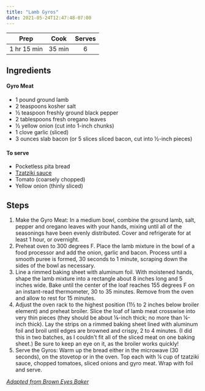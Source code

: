 ```yaml
---
title: "Lamb Gyros"
date: 2021-05-24T12:47:48-07:00
---
```


| Prep   | Cook | Serves |
| :----: | :----: | :----: |
| 1 hr 15 min | 35 min | 6 |

## Ingredients
#### Gyro Meat
- 1 pound ground lamb
- 2 teaspoons kosher salt
- ½ teaspoon freshly ground black pepper
- 2 tablespoons fresh oregano leaves
- ½ yellow onion (cut into 1-inch chunks)
- 1 clove garlic (sliced)
- 3 ounces slab bacon (or 5 slices sliced bacon, cut into ½-inch pieces)

#### To serve
- Pocketless pita bread
- [Tzatziki sauce](/posts/tzatziki)
- Tomato (coarsely chopped)
- Yellow onion (thinly sliced)

## Steps
1. Make the Gyro Meat: In a medium bowl, combine the ground lamb, salt, pepper and oregano leaves with your hands, mixing until all of the seasonings have been evenly distributed. Cover and refrigerate for at least 1 hour, or overnight.
2. Preheat oven to 300 degrees F. Place the lamb mixture in the bowl of a food processor and add the onion, garlic and bacon. Process until a smooth puree is formed, 30 seconds to 1 minute, scraping down the sides of the bowl as necessary.
3. Line a rimmed baking sheet with aluminum foil. With moistened hands, shape the lamb mixture into a rectangle about 8 inches long and 5 inches wide. Bake until the center of the loaf reaches 155 degrees F on an instant-read thermometer, 30 to 35 minutes. Remove from the oven and allow to rest for 15 minutes.
4. Adjust the oven rack to the highest position (1½ to 2 inches below broiler element) and preheat broiler. Slice the loaf of lamb meat crosswise into very thin pieces (they should be about ⅛-inch thick; no more than ¼-inch thick). Lay the strips on a rimmed baking sheet lined with aluminum foil and broil until edges are browned and crispy, 2 to 4 minutes. (I did this in two batches, as I couldn't fit all of the sliced meat on one baking sheet.) Be sure to keep an eye on it, as the broiler works quickly!
5. Serve the Gyros: Warm up the bread either in the microwave (30 seconds), on the stovetop or in the oven. Top each with ¼ cup of tzatziki sauce, chopped tomatoes, sliced onions and gyro meat. Wrap with foil and serve.

_[Adapted from Brown Eyes Baker](https://www.browneyedbaker.com/greek-gyro-recipe/)_
